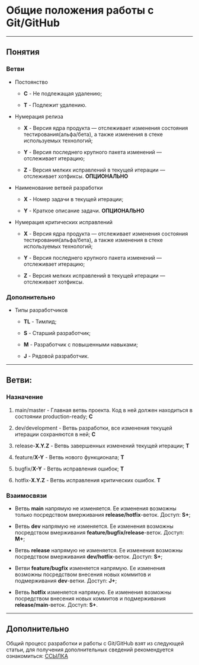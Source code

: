 # Общие положения работы с Git/GitHub

---

## Понятия

### Ветви

* Постоянство
    * **C** - Не подлежащая удалению;
  
    * **T** - Подлежит удалению.
    
* Нумерация релиза
    * **X** - Версия ядра продукта — отслеживает изменения состояния 
      тестирования(альфа/бета), а также изменения в стеке используемых технологий;

    * **Y** - Версия последнего крупного пакета изменений — отслеживает итерацию;

    * **Z** - Версия мелких исправлений в текущей итерации — отслеживает хотфиксы. 
  **ОПЦИОНАЛЬНО**
    
* Наименование ветвей разработки
    * **X** - Номер задачи в текущей итерации;
    
    * **Y** - Краткое описание задачи. **ОПЦИОНАЛЬНО**
    
* Нумерация критических исправлений
  * **X** - Версия ядра продукта — отслеживает изменения состояния
    тестирования(альфа/бета), а также изменения в стеке используемых технологий;

  * **Y** - Версия последнего крупного пакета изменений — отслеживает итерацию;

  * **Z** - Версия мелких исправлений в текущей итерации — отслеживает хотфиксы.
  
### Дополнительно

* Типы разработчиков
    * **TL** - Тимлид;
      
    * **S** - Старший разработчик;
      
    * **M** - Разработчик с повышенными навыками;
      
    * **J** - Рядовой разработчик.

---

## Ветви:

### Назначение

1. main/master - Главная ветвь проекта. Код в ней должен находиться в состоянии 
   production-ready; **C**
   
2. dev/development - Ветвь разработки, все изменения текущей итерации сохраняются в 
   ней; **C**
   
3. release-**X.Y.Z** - Ветвь завершенных изменений текущей итерации; **T**

4. feature/**X-Y** - Ветвь нового функционала; **T**

5. bugfix/**X-Y** - Ветвь исправления ошибок; **T**

6. hotfix-**X.Y.Z** - Ветвь исправления критических ошибок. **T**

### Взаимосвязи

* Ветвь **main** напрямую не изменяется. Ее изменения возможны только посредством 
  вмерживания **release/hotfix**-веток. Доступ: **S+**;
  
* Ветвь **dev** напрямую не изменяется. Ее изменения возможны посредством 
  вмерживания **feature/bugfix/release**-веток. Доступ: **M+**;

* Ветвь **release** напрямую не изменяется. Ее изменения возможны посредством
  вмерживания **dev/hotfix**-веток. Доступ: **S+**;

* Ветви **feature/bugfix** изменяется напрямую. Ее изменения возможны посредством 
  внесения новых коммитов и подмерживания **dev**-ветки. Доступ: **J+**;

* Ветвь **hotfix** изменяется напрямую. Ее изменения возможны посредством
  внесения новых коммитов и подмерживания **release/main**-веток. Доступ: **S+**.
  
---

## Дополнительно

Общий процесс разработки и работы с Git/GitHub взят из следующей статьи, для 
получения дополнительных сведений рекомендуется ознакомиться: 
[ССЫЛКА](https://habr.com/ru/post/106912/) 